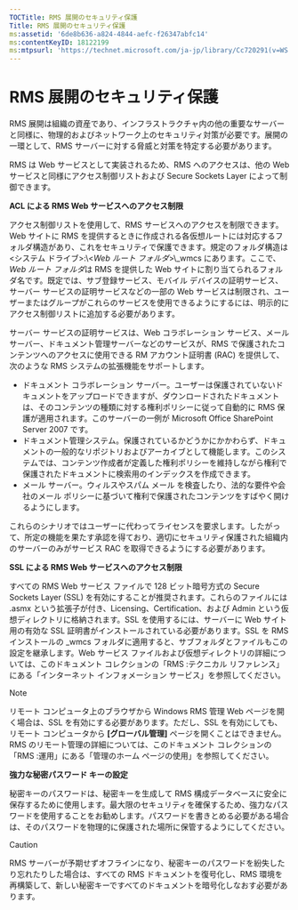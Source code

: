 ```yaml
---
TOCTitle: RMS 展開のセキュリティ保護
Title: RMS 展開のセキュリティ保護
ms:assetid: '6de8b636-a824-4844-aefc-f26347abfc14'
ms:contentKeyID: 18122199
ms:mtpsurl: 'https://technet.microsoft.com/ja-jp/library/Cc720291(v=WS.10)'
---
```


RMS 展開のセキュリティ保護
==========================

RMS 展開は組織の資産であり、インフラストラクチャ内の他の重要なサーバーと同様に、物理的およびネットワーク上のセキュリティ対策が必要です。展開の一環として、RMS サーバーに対する脅威と対策を特定する必要があります。

RMS は Web サービスとして実装されるため、RMS へのアクセスは、他の Web サービスと同様にアクセス制御リストおよび Secure Sockets Layer によって制御できます。

**ACL による RMS Web サービスへのアクセス制限**

アクセス制御リストを使用して、RMS サービスへのアクセスを制限できます。Web サイトに RMS を提供するときに作成される各仮想ルートには対応するフォルダ構造があり、これをセキュリティで保護できます。規定のフォルダ構造は &lt;システム ドライブ&gt;:\\&lt;*Web ルート フォルダ*&gt;\\\_wmcs にあります。ここで、*Web ルート フォルダ*は RMS を提供した Web サイトに割り当てられるフォルダ名です。既定では、サブ登録サービス、モバイル デバイスの証明サービス、サーバー サービスの証明サービスなどの一部の Web サービスは制限され、ユーザーまたはグループがこれらのサービスを使用できるようにするには、明示的にアクセス制御リストに追加する必要があります。

サーバー サービスの証明サービスは、Web コラボレーション サービス、メール サーバー、ドキュメント管理サーバーなどのサービスが、RMS で保護されたコンテンツへのアクセスに使用できる RM アカウント証明書 (RAC) を提供して、次のような RMS システムの拡張機能をサポートします。

-   ドキュメント コラボレーション サーバー。ユーザーは保護されていないドキュメントをアップロードできますが、ダウンロードされたドキュメントは、そのコンテンツの種類に対する権利ポリシーに従って自動的に RMS 保護が適用されます。このサーバーの一例が Microsoft Office SharePoint Server 2007 です。
-   ドキュメント管理システム。保護されているかどうかにかかわらず、ドキュメントの一般的なリポジトリおよびアーカイブとして機能します。このシステムでは、コンテンツ作成者が定義した権利ポリシーを維持しながら権利で保護されたドキュメントに検索用のインデックスを作成できます。
-   メール サーバー。ウィルスやスパム メール を検査したり、法的な要件や会社のメール ポリシーに基づいて権利で保護されたコンテンツをすばやく開けるようにします。

これらのシナリオではユーザーに代わってライセンスを要求します。したがって、所定の機能を果たす承認を得ており、適切にセキュリティ保護された組織内のサーバーのみがサービス RAC を取得できるようにする必要があります。

**SSL による RMS Web サービスへのアクセス制限**

すべての RMS Web サービス ファイルで 128 ビット暗号方式の Secure Sockets Layer (SSL) を有効にすることが推奨されます。これらのファイルには .asmx という拡張子が付き、Licensing、Certification、および Admin という仮想ディレクトリに格納されます。SSL を使用するには、サーバーに Web サイト用の有効な SSL 証明書がインストールされている必要があります。SSL を RMS インストールの \_wmcs フォルダに適用すると、サブフォルダとファイルもこの設定を継承します。Web サービス ファイルおよび仮想ディレクトリの詳細については、このドキュメント コレクションの「RMS :テクニカル リファレンス」にある「インターネット インフォメーション サービス」を参照してください。

> [!NOTE]  
>  リモート コンピュータ上のブラウザから Windows RMS 管理 Web ページを開く場合は、SSL を有効にする必要があります。ただし、SSL を有効にしても、リモート コンピュータから **\[グローバル管理\]** ページを開くことはできません。RMS のリモート管理の詳細については、このドキュメント コレクションの「RMS :運用」にある「管理のホーム ページの使用」を参照してください。 

**強力な秘密パスワード キーの設定**

秘密キーのパスワードは、秘密キーを生成して RMS 構成データベースに安全に保存するために使用します。最大限のセキュリティを確保するため、強力なパスワードを使用することをお勧めします。パスワードを書きとめる必要がある場合は、そのパスワードを物理的に保護された場所に保管するようにしてください。

> [!Caution]
>  RMS サーバーが予期せずオフラインになり、秘密キーのパスワードを紛失したり忘れたりした場合は、すべての RMS ドキュメントを復号化し、RMS 環境を再構築して、新しい秘密キーですべてのドキュメントを暗号化しなおす必要があります。 
